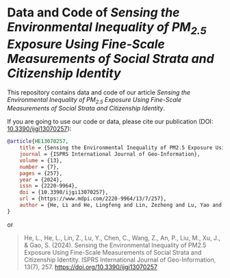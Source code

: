 # Data and Code of *Sensing the Environmental Inequality of PM<sub>2.5</sub> Exposure Using Fine-Scale Measurements of Social Strata and Citizenship Identity*

This repository contains data and code of our article *Sensing the Environmental Inequality of PM<sub>2.5</sub> Exposure Using Fine-Scale Measurements of Social Strata and Citizenship Identity*. 

If you are going to use our code or data, please cite our publication (DOI: [10.3390/ijgi13070257](https://doi.org/10.3390/ijgi13070257)):

```bibtex
@article{HE13070257,
    title = {Sensing the Environmental Inequality of PM2.5 Exposure Using Fine-Scale Measurements of Social Strata and Citizenship Identity},
    journal = {ISPRS International Journal of Geo-Information},
    volume = {13},
    number = {7},
    pages = {257},
    year = {2024},
    issn = {2220-9964},
    doi = {10.3390/ijgi13070257},
    url = {https://www.mdpi.com/2220-9964/13/7/257},
    author = {He, Li and He, Lingfeng and Lin, Zezheng and Lu, Yao and Chen, Chen and Wang, Zhongmin and An, Ping and Liu, Min and Xu, Jie and Gao, Shurui}
}
```

or

> He, L., He, L., Lin, Z., Lu, Y., Chen, C., Wang, Z., An, P., Liu, M., Xu, J., & Gao, S. (2024). Sensing the Environmental Inequality of PM2.5 Exposure Using Fine-Scale Measurements of Social Strata and Citizenship Identity. ISPRS International Journal of Geo-Information, 13(7), 257. https://doi.org/10.3390/ijgi13070257
